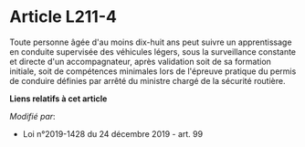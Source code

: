 # Article L211-4

Toute personne âgée d'au moins dix-huit ans peut suivre un apprentissage en conduite supervisée des véhicules légers, sous la
surveillance constante et directe d'un accompagnateur, après validation soit de sa formation initiale, soit de compétences
minimales lors de l'épreuve pratique du permis de conduire définies par arrêté du ministre chargé de la sécurité routière.

**Liens relatifs à cet article**

_Modifié par_:

  - Loi n°2019-1428 du 24 décembre 2019 - art. 99
